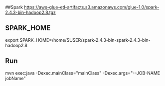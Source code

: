 ##Spark
https://aws-glue-etl-artifacts.s3.amazonaws.com/glue-1.0/spark-2.4.3-bin-hadoop2.8.tgz
  

## SPARK_HOME
export SPARK_HOME=/home/$USER/spark-2.4.3-bin-spark-2.4.3-bin-hadoop2.8


## Run
mvn exec:java -Dexec.mainClass="mainClass" -Dexec.args="--JOB-NAME jobName"
